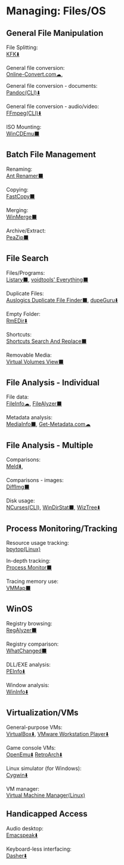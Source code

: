 # Managing: Files/OS

## General File Manipulation

File Splitting:  
[KFK⬇️](https://kcsoftwares.com/?kfk)

General file conversion:  
[Online-Convert.com☁](https://www.online-convert.com/),

General file conversion - documents:  
[Pandoc(CLI)⬇️](https://pandoc.org/)

General file conversion - audio/video:  
[FFmpeg(CLI)⬇️](https://www.ffmpeg.org/)

ISO Mounting:  
[WinCDEmu⬛](http://wincdemu.sysprogs.org/)

## Batch File Management

Renaming:  
[Ant Renamer️⬛](https://www.antp.be/software/renamer)

Copying:  
[FastCopy⬛](https://fastcopy.jp/en/)

Merging:  
[WinMerge⬛](https://winmerge.org/)

Archive/Extract:  
[PeaZip⬛](https://www.peazip.org/)

## File Search

Files/Programs:  
[Listary⬛](https://www.listary.com/),
[voidtools' Everything⬛](https://www.voidtools.com/)

Duplicate Files:  
[Auslogics Duplicate File Finder⬛](https://www.auslogics.com/en/software/duplicate-file-finder/),
[dupeGuru⬇️](https://dupeguru.voltaicideas.net/)

Empty Folder:  
[RmEDir⬇️](http://www.pazera-software.com/products/rmedir/)

Shortcuts:  
[Shortcuts Search And Replace⬛](http://jacquelin.potier.free.fr/ShortcutsSearchAndReplace/)

Removable Media:  
[Virtual Volumes View⬛](http://vvvapp.sourceforge.net/)

## File Analysis - Individual

File data:  
[FileInfo☁](https://fileinfo.com/),
[FileAlyzer⬛](https://www.safer-networking.org/products/filealyzer/)

Metadata analysis:  
[MediaInfo⬛](https://mediaarea.net/en/MediaInfo),
[Get-Metadata.com☁](https://www.get-metadata.com/)

## File Analysis - Multiple

Comparisons:  
[Meld⬇️](https://meldmerge.org/),

Comparisons - images:  
[DiffImg⬛](https://www.softpedia.com/get/Multimedia/Graphic/Graphic-Viewers/DiffImg.shtml)

Disk usage:  
[NCurses(CLI)](https://dev.yorhel.nl/ncdu),
[WinDirStat⬛](https://windirstat.net/),
[WizTree⬇️](https://wiztreefree.com/)

## Process Monitoring/Tracking

Resource usage tracking:  
[bpytop(Linux)](https://github.com/aristocratos/bpytop)

In-depth tracking:  
[Process Monitor⬛](https://docs.microsoft.com/en-us/sysinternals/downloads/procmon)

Tracing memory use:  
[VMMap⬛](https://docs.microsoft.com/en-us/sysinternals/downloads/vmmap)

## WinOS

Registry browsing:  
[RegAlyzer⬛](https://www.safer-networking.org/products/regalyzer/)

Registry comparison:  
[WhatChanged⬛](https://portableapps.com/apps/utilities/whatchanged-portable)

DLL/EXE analysis:  
[PEInfo⬇️](http://www.pazera-software.com/products/peinfo/)

Window analysis:  
[WinInfo⬇️](http://www.pazera-software.com/products/wininfo/)

## Virtualization/VMs

General-purpose VMs:  
[VirtualBox⬇️](https://www.virtualbox.org/),
[VMware Workstation Player⬇️](https://www.vmware.com/products/workstation-player.html)

Game console VMs:  
[OpenEmu⬇️](https://openemu.org/)
[RetroArch⬇️](https://www.retroarch.com/)

Linux simulator (for Windows):  
[Cygwin⬇️](https://www.cygwin.com/)

VM manager:  
[Virtual Machine Manager(Linux)](https://virt-manager.org/)

## Handicapped Access

Audio desktop:  
[Emacspeak⬇️](http://emacspeak.sourceforge.net/)

Keyboard-less interfacing:  
[Dasher⬇️](http://www.inference.org.uk/dasher/)
